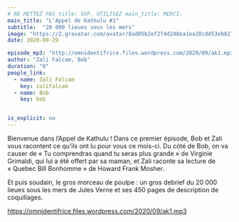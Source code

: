 ```yaml
---
# NE METTEZ PAS title: SVP. UTILISEZ main_title: MERCI.
main_title: "L’Appel de Kathulu #1"
subtitle:  "20 000 lieues sous les mers"
image: "https://2.gravatar.com/avatar/8ad05b2ef2f4d248ea1ea28cdd53eb82?s=96&d=identicon&r=G"
date: 2020-09-29

episode_mp3: "http://omnidentifrice.files.wordpress.com/2020/09/ak1.mp3"
author: "Zali Falcam, Bob"
duration: "0"
people_link: 
  - name: Zali Falcam
    key: zalifalcam
  - name: Bob
    key: bob


is_explicit: no
---
```


<PodcastHeader/>

<!-- ECRIRE LA DESCRIPTION DE L'EPISODE SOUS CETTE LIGNE -->

<p>Bienvenue dans l’Appel de Kathulu ! Dans ce premier épisode, Bob et Zali vous racontent ce qu’ils ont lu pour vous ce mois-ci. Du côté de Bob, on va causer de «&nbsp;Tu comprendras quand tu seras plus grande&nbsp;» de Virginie Grimaldi, qui lui a été offert par sa maman, et Zali raconte sa lecture de «&nbsp;Quebec Bill Bonhomme&nbsp;» de Howard Frank Mosher.</p>



<p>Et puis soudain, le gros morceau de poulpe : un gros debrief du 20 000 lieues sous les mers de Jules Verne et ses 450 pages de description de coquillages.</p>



 
<a href="https://omnidentifrice.files.wordpress.com/2020/09/ak1.mp3" rel="nofollow">https://omnidentifrice.files.wordpress.com/2020/09/ak1.mp3</a>
 


